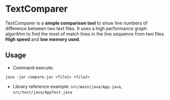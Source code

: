 # TextComparer

TextComparer is a **simple comparison tool** to show line numbers of difference between two text files.
It uses a high performance graph algorithm to find the most of match lines in the line sequence from two files.
**High speed** and **low memory used**.

## Usage

* Command execute:
```
java -jar compare.jar <file1> <file2>
```
* Library reference example: `src/main/java/App.java`, `src/test/java/AppTest.java`